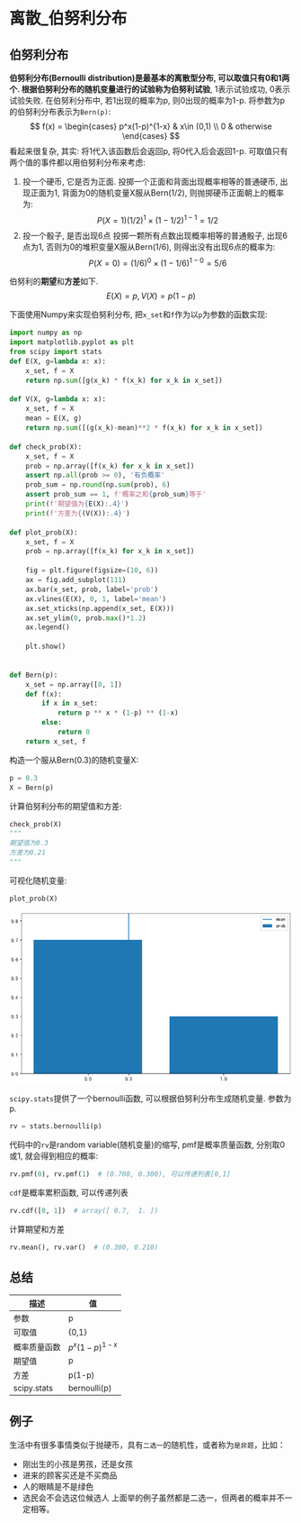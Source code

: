 # 离散_伯努利分布

## 伯努利分布
**伯努利分布(Bernoulli distribution)**是最基本的离散型分布, 可以取值只有0和1两个. 根据伯努利分布的随机变量进行的试验称为**伯努利试验**, 1表示试验成功, 0表示试验失败.
在伯努利分布中, 若1出现的概率为p, 则0出现的概率为1-p. 将参数为p的伯努利分布表示为`Bern(p)`:
$$
f(x) = 
\begin{cases}
    p^x(1-p)^{1-x} & x\in (0,1) \\ 
    0 & otherwise
\end{cases}
$$
看起来很复杂, 其实: 将1代入该函数后会返回p, 将0代入后会返回1-p.
可取值只有两个值的事件都以用伯努利分布来考虑:
1. 投一个硬币, 它是否为正面.
投掷一个正面和背面出现概率相等的普通硬币, 出现正面为1, 背面为0的随机变量X服从Bern(1/2), 则抛掷硬币正面朝上的概率为:
$$
P(X=1)(1/2)^1\times(1-1/2)^{1-1}=1/2
$$
2. 投一个骰子, 是否出现6点
投掷一颗所有点数出现概率相等的普通骰子, 出现6点为1, 否则为0的堆积变量X服从Bern(1/6), 则得出没有出现6点的概率为:
$$
P(X=0)=(1/6)^0 \times (1-1/6)^{1-0}=5/6
$$

伯努利的**期望**和**方差**如下.
$$
E(X) = p, V(X) = p(1-p)
$$

下面使用Numpy来实现伯努利分布, 把`x_set`和`f`作为以`p`为参数的函数实现:
```python
import numpy as np
import matplotlib.pyplot as plt
from scipy import stats
def E(X, g=lambda x: x):
    x_set, f = X
    return np.sum([g(x_k) * f(x_k) for x_k in x_set])

def V(X, g=lambda x: x):
    x_set, f = X
    mean = E(X, g)
    return np.sum([(g(x_k)-mean)**2 * f(x_k) for x_k in x_set])

def check_prob(X):
    x_set, f = X
    prob = np.array([f(x_k) for x_k in x_set])
    assert np.all(prob >= 0), '有负概率'
    prob_sum = np.round(np.sum(prob), 6)
    assert prob_sum == 1, f'概率之和{prob_sum}等于'
    print(f'期望值为{E(X):.4}')
    print(f'方差为{(V(X)):.4}')

def plot_prob(X):
    x_set, f = X
    prob = np.array([f(x_k) for x_k in x_set])
    
    fig = plt.figure(figsize=(10, 6))
    ax = fig.add_subplot(111)
    ax.bar(x_set, prob, label='prob')
    ax.vlines(E(X), 0, 1, label='mean')
    ax.set_xticks(np.append(x_set, E(X)))
    ax.set_ylim(0, prob.max()*1.2)
    ax.legend()
    
    plt.show()


def Bern(p):
    x_set = np.array([0, 1])
    def f(x):
        if x in x_set:
            return p ** x * (1-p) ** (1-x)
        else:
            return 0
    return x_set, f
```
构造一个服从Bern(0.3)的随机变量X:
```python
p = 0.3
X = Bern(p)
```
计算伯努利分布的期望值和方差:
```python
check_prob(X)
"""
期望值为0.3
方差为0.21
"""
```
可视化随机变量:
```python
plot_prob(X)
```
![](./probability_离散_伯努利分布/1.png)


`scipy.stats`提供了一个bernoulli函数, 可以根据伯努利分布生成随机变量. 参数为p.
```python
rv = stats.bernoulli(p)
```
代码中的`rv`是random variable(随机变量)的缩写, pmf是概率质量函数, 分别取0或1, 就会得到相应的概率:
```python
rv.pmf(0), rv.pmf(1)  # (0.700, 0.300), 可以传递列表[0,1]
```
`cdf`是概率累积函数, 可以传递列表
```python
rv.cdf([0, 1])  # array([ 0.7,  1. ])
```
计算期望和方差
```python
rv.mean(), rv.var()  # (0.300, 0.210)
```


## 总结
描述|值
--|--
参数|p
可取值|{0,1}
概率质量函数|$p^x(1-p)^{1-x}$
期望值|p
方差|p(1-p)
scipy.stats|bernoulli(p)

## 例子
生活中有很多事情类似于抛硬币，具有`二选一`的随机性，或者称为`是非题`，比如：
- 刚出生的小孩是男孩，还是女孩
- 进来的顾客买还是不买商品
- 人的眼睛是不是绿色
- 选民会不会选这位候选人
上面举的例子虽然都是二选一，但两者的概率并不一定相等。